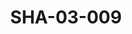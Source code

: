 ---
pid: SHA-03-009
title: SHA-03-009
language: en
original_label: 
rights: Sharhabil Ahmed
location_of_original: Sharhabil Ahmed
photographer_or_studio: 
scanned_from: photograph 10.1 by 15.1
_date: '1995'
location: Kafouri, French Ambassador's Residence
description: Sharhabi Ahmed 'Ali Yagoub Kamild Hussain and Zakia Abu Gasim in concert
additional_notes: 
permission_display: 'yes'
on_server: 'no'
on_website: 'no'
permalink: /photopages/en/SHA-03-009.html
layout: photo-page
---